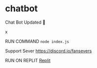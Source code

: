 # chatbot
Chat Bot Updated
💯


x

RUN COMMAND
``node index.js``

Support Sever
https://discord.io/fansevers

RUN ON REPLIT 
[Replit](https://repl.it/github/Sail100/chatbot)
